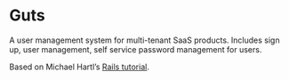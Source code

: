 # Guts

A user management system for multi-tenant SaaS products. Includes sign up, user management, self service password management for users.

Based on Michael Hartl’s [Rails tutorial](https://www.railstutorial.org).
